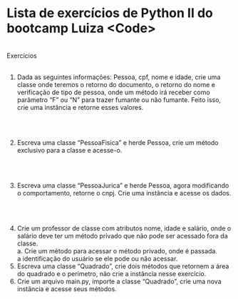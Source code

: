 # Lista de exercícios de Python II do bootcamp **Luiza &lt;Code>**

</br>
Exercícios
</br>
</br>

1. Dada as seguintes informações: Pessoa, cpf, nome e idade, crie uma classe onde teremos o retorno do documento, o retorno do nome e verificação de tipo de pessoa, onde um método irá receber como parâmetro “F” ou “N” para trazer fumante ou não fumante. Feito isso, crie uma instância e retorne esses valores.
</br>
</br>

2. Escreva uma classe “PessoaFisica” e herde Pessoa, crie um método exclusivo para a classe e acesse-o.
</br>
</br>

3. Escreva uma classe “PessoaJurica” e herde Pessoa, agora modificando o comportamento, retorne o cnpj. Crie uma instância e acesse os dados.
</br>
</br>

4. Crie um professor de classe com atributos nome, idade e salário, onde o salário deve ter um método privado que não pode ser acessado fora da classe.</br>
a. Crie um método para acessar o método privado, onde é passada.</br>
a identificação do usuário se ele pode ou não acessar.</br>
5. Escreva uma classe “Quadrado”, crie dois métodos que retornem a área do quadrado e o perímetro, não crie a instância nesse exercício.</br>
6. Crie um arquivo main.py, importe a classe “Quadrado”, crie uma nova instância e acesse seus métodos.</br>
